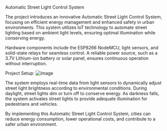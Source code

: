 Automatic Street Light Control System

The project introduces an innovative Automatic Street Light Control System, focusing on efficient energy management and enhanced safety in urban environments. This system utilizes IoT technology to automate street lighting based on ambient light levels, ensuring optimal illumination while conserving energy.

Hardware components include the ESP8266 NodeMCU, light sensors, and solid-state relays for seamless control. A reliable power source, such as a 3.7V Lithium-ion battery or solar panel, ensures continuous operation without interruption.

Project Setup:
![image](https://github.com/Sasikalamurugesan/IOT_Automatic_Street_Light/assets/118598868/a3e96ef2-e61a-4fe1-b705-e3d7c6845621)



The system employs real-time data from light sensors to dynamically adjust street light brightness according to environmental conditions. During daylight, street lights dim or turn off to conserve energy. As darkness falls, the system activates street lights to provide adequate illumination for pedestrians and vehicles.

By implementing this Automatic Street Light Control System, cities can reduce energy consumption, lower operational costs, and contribute to a safer urban environment.





